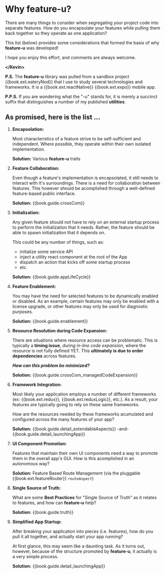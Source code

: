 # Why feature-u?

There are many things to consider when segregating your project code
into separate features.  How do you encapsulate your features while
pulling them back together so they operate as one application?

This list (below) provides some considerations that formed the basis
of why **feature-u** was developed!

I hope you enjoy this effort, and comments are always welcome.

**&lt;/Kevin&gt;**

**P.S.** The **feature-u** library was pulled from a sandbox project
{{book.ext.eateryNod}} that I use to study several technologies and
frameworks.  It is a {{book.ext.reactNative}} {{book.ext.expo}} mobile
app.

**P.P.S.** If you are wondering what the "-u" stands for, it is merely a
succinct suffix that distinguishes a number of my published
**utilities**.


## As promised, here is the list ...

1. **Encapsolation:**

   Most characteristics of a feature strive to be self-sufficient and
   independent.  Where possible, they operate within their own
   isolated implementation.

   **Solution:** Various **feature-u** traits

1. **Feature Collaboration:**

   Even though a feature's implementation is encapsolated, it still
   needs to interact with it's surroundings.  There is a need for
   collaboration between features.  This however should be acomplished
   through a well-defined feature-based public interface.

   **Solution:** {{book.guide.crossCom}}

1. **Initialization:**

   Any given feature should not have to rely on an external startup
   process to perform the initialization that it needs.  Rather, the
   feature should be able to spawn initialization that it depends on.

   This could be any number of things, such as:
   - initialize some service API
   - inject a utility react component at the root of the App
   - dispatch an action that kicks off some startup process
   - etc.

   **Solution:** {{book.guide.appLifeCycle}}

1. **Feature Enablement:**

   You may have the need for selected features to be dynamically
   enabled or disabled.  As an example, certain features may only be
   enabled with a license upgrade, or other features may only be used for
   diagnostic purposes.

   **Solution:** {{book.guide.enablement}}

1. **Resource Resolution during Code Expansion:**

   There are situations where resource access can be problematic. This
   is typically a **timing issue**, _during in-line code expansion_,
   where the resource is not fully defined YET.  This **ultimately is
   due to order dependencies** across features.  

   **_How can this problem be minimized?_**
   
   **Solution:** {{book.guide.crossCom_managedCodeExpansion}}

1. **Framework Integration:**

   Most likely your application employs a number of different
   frameworks (ex: {{book.ext.redux}}, {{book.ext.reduxLogic}}, etc.).
   As a result, your features are typically going to rely on these
   same frameworks.

   How are the resources needed by these frameworks acumulated and
   configured across the many features of your app?

   **Solution:** {{book.guide.detail_extendableAspects}} -and- {{book.guide.detail_launchingApp}}

1. **UI Component Promotion:**

   Features that maintain their own UI components need a way to promote
   them in the overall app's GUI.  How is this acomplished in an
   autonomous way?

   **Solution:** Feature Based Route Management (via the pluggable {{book.ext.featureRouter}} `routeAspect`)

1. **Single Source of Truth:**

   What are some **Best Practices** for "Single Source of Truth" as it
   relates to features, and how can **feature-u** help?

   **Solution:** {{book.guide.truth}}

1. **Simplified App Startup:**

   After breaking your application into pieces (i.e. features), how do
   you pull it all together, and actually start your app running?

   At first glance, this may seem like a daunting task.  As it
   turns out, however, because of the structure promoted by **feature-u**,
   it actually is a very simple process.

   **Solution:** {{book.guide.detail_launchingApp}}
